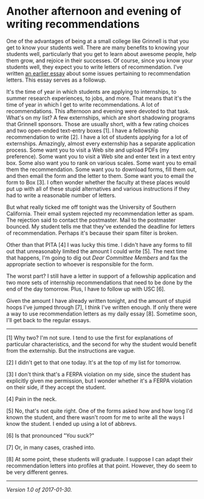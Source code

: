 Another afternoon and evening of writing recommendations
========================================================

One of the advantages of being at a small college like Grinnell is that
you get to know your students well.  There are many benefits to knowing
your students well, particularly that you get to learn about awesome
people, help them grow, and rejoice in their successes.  Of course,
since you know your students well, they expect you to write letters of
recommendation.  I've written [an earlier essay](recommendation-letters)
about some issues pertaining to recommendation letters.  This essay
serves as a followup.

It's the time of year in which students are applying to internships, to
summer research experiences, to jobs, and more.  That means that it's the
time of year in which I get to write recommendations.  A lot of recommendations.
This afternoon and evening were devoted to that task.  What's on my 
list?  A few externships, which are short shadowing programs that Grinnell
sponsors.  Those are usually short, with a few rating choices and two
open-ended text-entry boxes [1].  I have a fellowship recommendation to
write [2].  I have a lot of students applying for a lot of externships.
Amazingly, almost every externship has a separate application process.
Some want you to visit a Web site and upload PDFs (my preference).
Some want you to visit a Web site and enter text in a text entry box.
Some also want you to rank on various scales.  Some want you to email
them the recommendation.  Some want you to download forms, fill them
out, and then email the form and the letter to them.  Some want you to
email the form to Box [3].  I often wonder whether the faculty at these
places would put up with all of these stupid alternatives and various
instructions if they had to write a reasonable number of letters.

But what really ticked me off tonight was the University of Southern
California.  Their email system rejected my recommendation letter as spam.
The rejection said to contact the postmaster.  Mail to the postmaster
bounced.  My student tells me that they've extended the deadline for
letters of recommendation.  Perhaps it's because their spam filter
is broken.

Other than that PITA [4] I was lucky this time.  I didn't have any forms
to fill out that unreasonably limited the amount I could write [5].  The
next time that happens, I'm going to dig out _Dear Committee Members_ and
fax the appropriate section to whoever is responsible for the form.

The worst part?  I still have a letter in support of a fellowship application
and two more sets of internship recommendations that need to be done by
the end of the day tomorrow.  Plus, I have to follow up with USC [6].

Given the amount I have already written tonight, and the amount of stupid
hoops I've jumped through [7], I think I've written enough.  If only
there were a way to use recommendation letters as my daily essay [8].
Sometime soon, I'll get back to the regular essays.

---

[1] Why two?  I'm not sure.  I tend to use the first for explanations
of particular characteristics, and the second for why the student would
benefit from the externship.  But the instructions are vague.

[2] I didn't get to that one today.  It's at the top of my list for
tomorrow.

[3] I don't think that's a FERPA violation on my side, since the student
has explicitly given me permission, but I wonder whether it's a FERPA
violation on their side, if they accept the student.

[4] Pain in the neck.

[5] No, that's not quite right.  One of the forms asked how and how
long I'd known the student, and there wasn't room for me to write all
the ways I know the student.  I ended up using a lot of abbrevs.

[6] Is that pronounced "You suck?"

[7] Or, in many cases, crashed into.

[8] At some point, these students will graduate.  I suppose I can adapt
their recommendation letters into profiles at that point.  However, they
do seem to be very different genres.

---

*Version 1.0 of 2017-01-30.*

